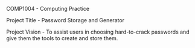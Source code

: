 COMP1004 - Computing Practice


Project Title - Password Storage and Generator


Project Vision - To assist users in choosing hard-to-crack passwords and give them the tools to create and store them.
